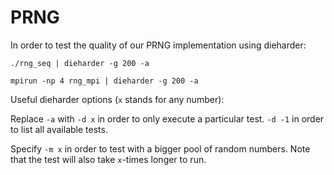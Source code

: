 # PRNG

In order to test the quality of our PRNG implementation using dieharder:
```
./rng_seq | dieharder -g 200 -a

mpirun -np 4 rng_mpi | dieharder -g 200 -a
```

Useful dieharder options (`x` stands for any number):

Replace `-a` with `-d x` in order to only execute a particular test. `-d -1` in order to list all available tests.

Specify `-m x` in order to test with a bigger pool of random numbers. Note that the test will also take `x`-times longer to run.
